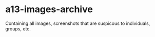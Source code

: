 # a13-images-archive
Containing all images, screenshots that are suspicous to individuals, groups, etc.
